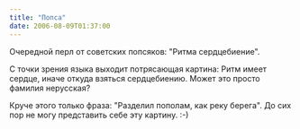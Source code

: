 ```yaml
---
title: "Попса"
date: 2006-08-09T01:37:00
---
```


Очередной перл от советских попсяков: "Ритма сердцебиение".

С точки зрения языка выходит потрясающая картина: Ритм имеет сердце, иначе откуда взяться сердцебиению. Может это просто фамилия нерусская?



Круче этого только фраза: "Разделил пополам, как реку берега". До сих пор не могу представить себе эту картину. :-)
